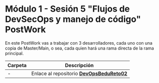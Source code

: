 # Módulo 1 - Sesión 5 "Flujos de DevSecOps y manejo de código" PostWork

En este PostWork vas a trabajar con 3 desarrolladores, cada uno con una copia de Master/Main, o sea, cada quien hará una rama directa de la rama principal.

| Carpeta  | Descripción                                                                                                                                                                                                                                                                                                                                                                                                                                                                                                                                                                                             |
|--------------------------|-----------------------------------------------------------------------------------------------------------------------------------------------------------------------------------------------------------------------------------------------------------------------------------------------------------------------------------------------------------------------------------------------------------------------------------------------------------------------------------------------------------------------------------------------------------------------------------------------------------|
| -         | Enlace al repositorio [**DevOpsBeduReto02**](https://github.com/GabrielSilvaMx/-DevOpsBeduReto02-) | 

